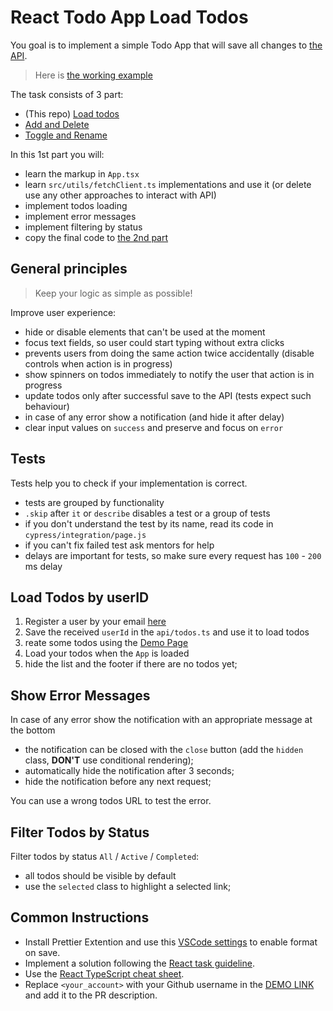 # React Todo App Load Todos

You goal is to implement a simple Todo App that will save all changes to [the API](https://mate-academy.github.io/fe-students-api/).

> Here is [the working example](https://mate-academy.github.io/react_todo-app-with-api/)

The task consists of 3 part:

- (This repo) [Load todos](https://github.com/mate-academy/react_todo-app-loading-todos)
- [Add and Delete](https://github.com/mate-academy/react_todo-app-add-and-delete)
- [Toggle and Rename](https://github.com/mate-academy/react_todo-app-with-api)

In this 1st part you will:

- learn the markup in `App.tsx`
- learn `src/utils/fetchClient.ts` implementations and use it (or delete use any other approaches to interact with API)
- implement todos loading
- implement error messages
- implement filtering by status
- copy the final code to [the 2nd part](https://github.com/mate-academy/react_todo-app-add-and-delete)

## General principles

> Keep your logic as simple as possible!

Improve user experience:

- hide or disable elements that can't be used at the moment
- focus text fields, so user could start typing without extra clicks
- prevents users from doing the same action twice accidentally (disable controls when action is in progress)
- show spinners on todos immediately to notify the user that action is in progress
- update todos only after successful save to the API (tests expect such behaviour)
- in case of any error show a notification (and hide it after delay)
- clear input values on `success` and preserve and focus on `error`

## Tests

Tests help you to check if your implementation is correct.

- tests are grouped by functionality
- `.skip` after `it` or `describe` disables a test or a group of tests
- if you don't understand the test by its name, read its code in `cypress/integration/page.js`
- if you can't fix failed test ask mentors for help
- delays are important for tests, so make sure every request has `100` - `200` ms delay

## Load Todos by userID

1. Register a user by your email [here](https://mate-academy.github.io/react_student-registration/)
1. Save the received `userId` in the `api/todos.ts` and use it to load todos
1. reate some todos using the [Demo Page](https://mate-academy.github.io/react_todo-app-with-api/)
1. Load your todos when the `App` is loaded
1. hide the list and the footer if there are no todos yet;

## Show Error Messages

In case of any error show the notification with an appropriate message at the bottom

- the notification can be closed with the `close` button (add the `hidden` class, **DON'T** use conditional rendering);
- automatically hide the notification after 3 seconds;
- hide the notification before any next request;

You can use a wrong todos URL to test the error.

## Filter Todos by Status

Filter todos by status `All` / `Active` / `Completed`:

- all todos should be visible by default
- use the `selected` class to highlight a selected link;

## Common Instructions

- Install Prettier Extention and use this [VSCode settings](https://mate-academy.github.io/fe-program/tools/vscode/settings.json) to enable format on save.
- Implement a solution following the [React task guideline](https://github.com/mate-academy/react_task-guideline#react-tasks-guideline).
- Use the [React TypeScript cheat sheet](https://mate-academy.github.io/fe-program/js/extra/react-typescript).
- Replace `<your_account>` with your Github username in the [DEMO LINK](https://kostyaniekrasov.github.io/react_todo-app-loading-todos/) and add it to the PR description.

